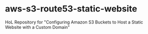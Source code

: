 # aws-s3-route53-static-website
HoL Repository for "Configuring Amazon S3 Buckets to Host a Static Website with a Custom Domain"
